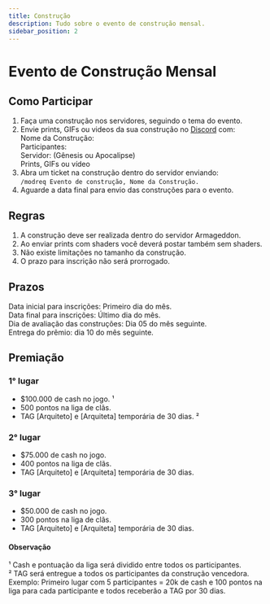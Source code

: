 ```yaml
---
title: Construção
description: Tudo sobre o evento de construção mensal.
sidebar_position: 2
---
```


# Evento de Construção Mensal

## Como Participar
1. Faça uma construção nos servidores, seguindo o tema do evento.
2. Envie prints, GIFs ou videos da sua construção no [Discord](https://discord.gg/KekcmtyFR9) com:  
Nome da Construção:  
Participantes:  
Servidor: (Gênesis ou Apocalipse)  
Prints, GIFs ou vídeo
3. Abra um ticket na construção dentro do servidor enviando:  
`/modreq Evento de construção, Nome da Construção.`
4. Aguarde a data final para envio das construções para o evento.

## Regras
1. A construção deve ser realizada dentro do servidor Armageddon.
2. Ao enviar prints com shaders você deverá postar também sem shaders.
3. Não existe limitações no tamanho da construção.
4. O prazo para inscrição não será prorrogado.

## Prazos
Data inicial para inscrições: Primeiro dia do mês.  
Data final para inscrições: Último dia do mês.  
Dia de avaliação das construções: Dia 05 do mês seguinte.  
Entrega do prêmio: dia 10 do mês seguinte.

## Premiação

### 1° lugar
- $100.000 de cash no jogo. ¹
- 500 pontos na liga de clãs.
- TAG [Arquiteto] e [Arquiteta] temporária de 30 dias. ²

### 2° lugar
- $75.000 de cash no jogo.
- 400 pontos na liga de clãs.
- TAG \[Arquiteto] e \[Arquiteta] temporária de 30 dias.

### 3° lugar
- $50.000 de cash no jogo.
- 300 pontos na liga de clãs.
- TAG \[Arquiteto] e \[Arquiteta] temporária de 30 dias.

#### Observação
¹ Cash e pontuação da liga será dividido entre todos os participantes.  
² TAG será entregue a todos os participantes da construção vencedora.  
Exemplo: Primeiro lugar com 5 participantes = 20k de cash e 100 pontos na liga para cada participante e todos receberão a TAG por 30 dias.